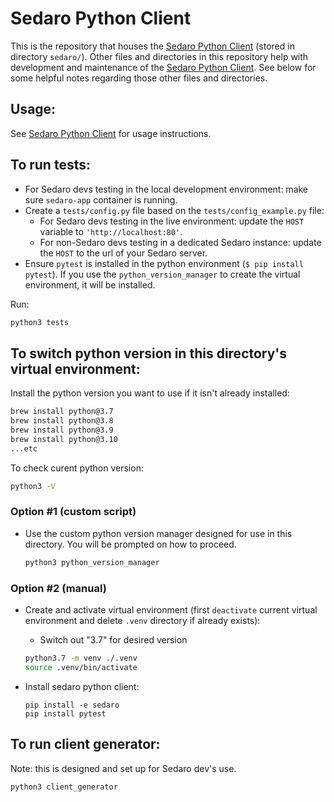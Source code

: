 # Sedaro Python Client

This is the repository that houses the [Sedaro Python Client](https://github.com/sedaro/sedaro-python/tree/main/sedaro) (stored in directory `sedaro/`). Other files and directories in this repository help with development and maintenance of the [Sedaro Python Client](https://github.com/sedaro/sedaro-python/tree/main/sedaro). See below for some helpful notes regarding those other files and directories.

## Usage:

See [Sedaro Python Client](./sedaro/README.md) for usage instructions.

## To run tests:

- For Sedaro devs testing in the local development environment: make sure `sedaro-app` container is running.
- Create a `tests/config.py` file based on the `tests/config_example.py` file:
  - For Sedaro devs testing in the live environment: update the `HOST` variable to `'http://localhost:80'`.
  - For non-Sedaro devs testing in a dedicated Sedaro instance: update the `HOST` to the url of your Sedaro server.
- Ensure `pytest` is installed in the python environment (`$ pip install pytest`). If you use the `python_version_manager` to create the virtual environment, it will be installed.

Run:

```zsh
python3 tests
```

## To switch python version in this directory's virtual environment:

Install the python version you want to use if it isn't already installed:

```zsh
brew install python@3.7
brew install python@3.8
brew install python@3.9
brew install python@3.10
...etc
```

To check curent python version:

```zsh
python3 -V
```

### Option #1 (custom script)

- Use the custom python version manager designed for use in this directory. You will be prompted on how to proceed.

  ```zsh
  python3 python_version_manager
  ```

### Option #2 (manual)

- Create and activate virtual environment (first `deactivate` current virtual environment and delete `.venv` directory if already exists):

  - Switch out "3.7" for desired version
  ```zsh
  python3.7 -m venv ./.venv
  source .venv/bin/activate
  ```

- Install sedaro python client:

  ```
  pip install -e sedaro
  pip install pytest
  ```

## To run client generator:

Note: this is designed and set up for Sedaro dev's use.

```zsh
python3 client_generator
```
